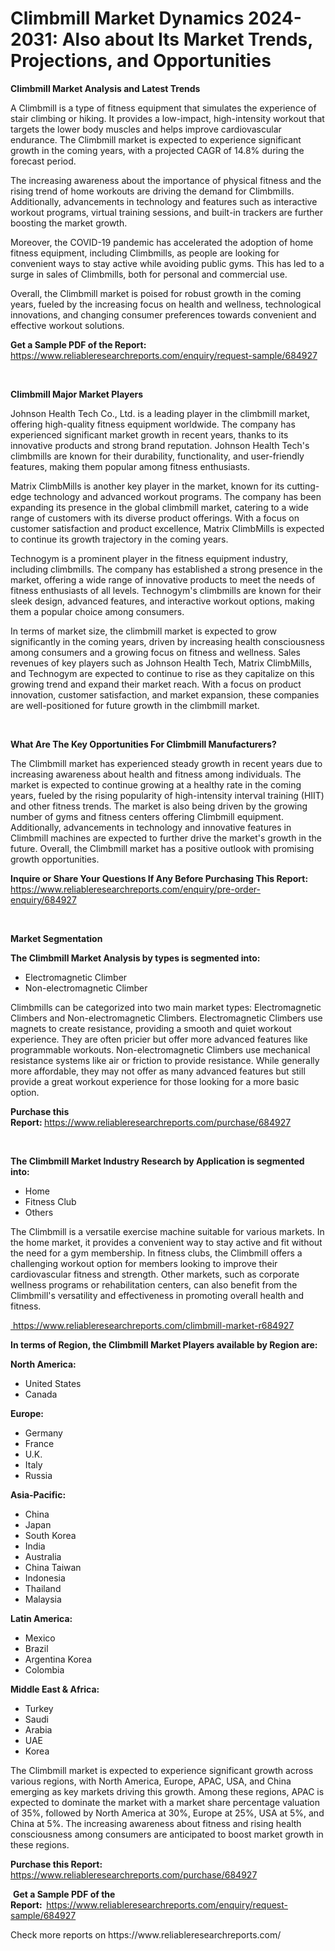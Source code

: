 <p><h1>Climbmill Market Dynamics 2024-2031: Also about Its Market Trends, Projections, and Opportunities</h1></p><p><strong>Climbmill Market Analysis and Latest Trends</strong></p>
<p><p>A Climbmill is a type of fitness equipment that simulates the experience of stair climbing or hiking. It provides a low-impact, high-intensity workout that targets the lower body muscles and helps improve cardiovascular endurance. The Climbmill market is expected to experience significant growth in the coming years, with a projected CAGR of 14.8% during the forecast period.</p><p>The increasing awareness about the importance of physical fitness and the rising trend of home workouts are driving the demand for Climbmills. Additionally, advancements in technology and features such as interactive workout programs, virtual training sessions, and built-in trackers are further boosting the market growth.</p><p>Moreover, the COVID-19 pandemic has accelerated the adoption of home fitness equipment, including Climbmills, as people are looking for convenient ways to stay active while avoiding public gyms. This has led to a surge in sales of Climbmills, both for personal and commercial use.</p><p>Overall, the Climbmill market is poised for robust growth in the coming years, fueled by the increasing focus on health and wellness, technological innovations, and changing consumer preferences towards convenient and effective workout solutions.</p></p>
<p><strong>Get a Sample PDF of the Report:&nbsp;</strong> <a href="https://www.reliableresearchreports.com/enquiry/request-sample/684927">https://www.reliableresearchreports.com/enquiry/request-sample/684927</a></p>
<p>&nbsp;</p>
<p><strong>Climbmill Major Market Players</strong></p>
<p><p>Johnson Health Tech Co., Ltd. is a leading player in the climbmill market, offering high-quality fitness equipment worldwide. The company has experienced significant market growth in recent years, thanks to its innovative products and strong brand reputation. Johnson Health Tech's climbmills are known for their durability, functionality, and user-friendly features, making them popular among fitness enthusiasts.</p><p>Matrix ClimbMills is another key player in the market, known for its cutting-edge technology and advanced workout programs. The company has been expanding its presence in the global climbmill market, catering to a wide range of customers with its diverse product offerings. With a focus on customer satisfaction and product excellence, Matrix ClimbMills is expected to continue its growth trajectory in the coming years.</p><p>Technogym is a prominent player in the fitness equipment industry, including climbmills. The company has established a strong presence in the market, offering a wide range of innovative products to meet the needs of fitness enthusiasts of all levels. Technogym's climbmills are known for their sleek design, advanced features, and interactive workout options, making them a popular choice among consumers.</p><p>In terms of market size, the climbmill market is expected to grow significantly in the coming years, driven by increasing health consciousness among consumers and a growing focus on fitness and wellness. Sales revenues of key players such as Johnson Health Tech, Matrix ClimbMills, and Technogym are expected to continue to rise as they capitalize on this growing trend and expand their market reach. With a focus on product innovation, customer satisfaction, and market expansion, these companies are well-positioned for future growth in the climbmill market.</p></p>
<p>&nbsp;</p>
<p><strong>What Are The Key Opportunities For Climbmill Manufacturers?</strong></p>
<p><p>The Climbmill market has experienced steady growth in recent years due to increasing awareness about health and fitness among individuals. The market is expected to continue growing at a healthy rate in the coming years, fueled by the rising popularity of high-intensity interval training (HIIT) and other fitness trends. The market is also being driven by the growing number of gyms and fitness centers offering Climbmill equipment. Additionally, advancements in technology and innovative features in Climbmill machines are expected to further drive the market's growth in the future. Overall, the Climbmill market has a positive outlook with promising growth opportunities.</p></p>
<p><strong>Inquire or Share Your Questions If Any Before Purchasing This Report:</strong> <a href="https://www.reliableresearchreports.com/enquiry/pre-order-enquiry/684927">https://www.reliableresearchreports.com/enquiry/pre-order-enquiry/684927</a></p>
<p>&nbsp;</p>
<p><strong>Market Segmentation</strong></p>
<p><strong>The Climbmill Market Analysis by types is segmented into:</strong></p>
<p><ul><li>Electromagnetic Climber</li><li>Non-electromagnetic Climber</li></ul></p>
<p><p>Climbmills can be categorized into two main market types: Electromagnetic Climbers and Non-electromagnetic Climbers. Electromagnetic Climbers use magnets to create resistance, providing a smooth and quiet workout experience. They are often pricier but offer more advanced features like programmable workouts. Non-electromagnetic Climbers use mechanical resistance systems like air or friction to provide resistance. While generally more affordable, they may not offer as many advanced features but still provide a great workout experience for those looking for a more basic option.</p></p>
<p><strong>Purchase this Report:&nbsp;</strong><a href="https://www.reliableresearchreports.com/purchase/684927">https://www.reliableresearchreports.com/purchase/684927</a></p>
<p>&nbsp;</p>
<p><strong>The Climbmill Market Industry Research by Application is segmented into:</strong></p>
<p><ul><li>Home</li><li>Fitness Club</li><li>Others</li></ul></p>
<p><p>The Climbmill is a versatile exercise machine suitable for various markets. In the home market, it provides a convenient way to stay active and fit without the need for a gym membership. In fitness clubs, the Climbmill offers a challenging workout option for members looking to improve their cardiovascular fitness and strength. Other markets, such as corporate wellness programs or rehabilitation centers, can also benefit from the Climbmill's versatility and effectiveness in promoting overall health and fitness.</p></p>
<p><a href="https://www.reliableresearchreports.com/climbmill-market-r684927">&nbsp;https://www.reliableresearchreports.com/climbmill-market-r684927</a></p>
<p><strong>In terms of Region, the Climbmill Market Players available by Region are:</strong></p>
<p>
    <p> <strong> North America: </strong>
        <ul>
            <li>United States</li>
            <li>Canada</li>
        </ul>
        </p> 
    <p> <strong> Europe: </strong>
        <ul>
            <li>Germany</li>
            <li>France</li>
            <li>U.K.</li>
            <li>Italy</li>
            <li>Russia</li>
        </ul>
        </p> 
    <p> <strong> Asia-Pacific: </strong>
        <ul>
            <li>China</li>
            <li>Japan</li>
            <li>South Korea</li>
            <li>India</li>
            <li>Australia</li>
            <li>China Taiwan</li>
            <li>Indonesia</li>
            <li>Thailand</li>
            <li>Malaysia</li>
        </ul>
        </p> 
    <p> <strong> Latin America: </strong>
        <ul>
            <li>Mexico</li>
            <li>Brazil</li>
            <li>Argentina Korea</li>
            <li>Colombia</li>
        </ul>
        </p> 
    <p> <strong> Middle East & Africa: </strong>
        <ul>
            <li>Turkey</li>
            <li>Saudi</li>
            <li>Arabia</li>
            <li>UAE</li>
            <li>Korea</li>
        </ul>
    </p>
    </p>
<p><p>The Climbmill market is expected to experience significant growth across various regions, with North America, Europe, APAC, USA, and China emerging as key markets driving this growth. Among these regions, APAC is expected to dominate the market with a market share percentage valuation of 35%, followed by North America at 30%, Europe at 25%, USA at 5%, and China at 5%. The increasing awareness about fitness and rising health consciousness among consumers are anticipated to boost market growth in these regions.</p></p>
<p><strong>Purchase this Report: </strong><a href="https://www.reliableresearchreports.com/purchase/684927">https://www.reliableresearchreports.com/purchase/684927</a></p>
<p>&nbsp;<strong>Get a Sample PDF of the Report:&nbsp;&nbsp;</strong><a href="https://www.reliableresearchreports.com/enquiry/request-sample/684927">https://www.reliableresearchreports.com/enquiry/request-sample/684927</a></p>
<p><strong></strong></p>
<p>Check more reports on https://www.reliableresearchreports.com/</p>
